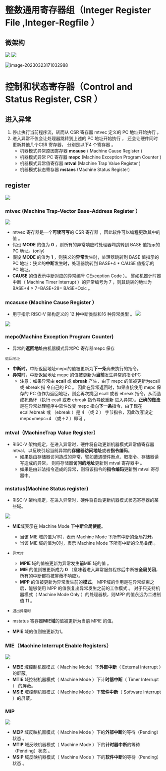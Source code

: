 # 整数通用寄存器组（Integer Register File ,Integer-Regfile ）
## 微架构
![](attachment/20230106120219.png)
![](attachment/20230106120418.png)

![image-20230323171032988](attachment/reg1.png)

# 控制和状态寄存器（Control and Status Register, CSR ）
## 进入异常
1. 停止执行当前程序流，转而从 CSR 寄存器 mtvec 定义的 PC 地址开始执行 。
2. 进入异常不仅会让处理器跳转到上述的 PC 地址开始执行 ， 还会让硬件同时更新其他几个CSR 寄存器， 分别是以下4 个寄存器 。
	- 机器模式异常原因寄存器 **mcause** ( Machine Cause Register )
	- 机器模式异常 PC 寄存器 **mepc** (Machine Exception Program Counter )
	- 机器模式异常值寄存器 **mtval** (Machine Trap Value Register )
	- 机器模式状态寄存器 **mstaes** (Machine Status Register)


## register
![](attachment/csr_reg.png)
### mtvec (Machine Trap-Vector Base-Address Register ）
![](attachment/20230107143208.png)
- mtvec 寄存器是一个**可读可写**的 CSR 寄存器 ，因此软件可以编程更改其中的值 。
- 假设 **MODE** 的值为 **0** ，则所有的异常响应时处理器均跳转到 BASE 值指示的 PC 地址。(only)
- 假设 **MODE** 的值为 **1** ，则狭义的**异常**发生时，处理器跳转到 BASE 值指示的 PC 地址：狭义的**中断**发生时，处理器跳转到 BASE+4 * CAUSE 值指示的 PC 地址。
- **CAUSE** 的值表示中断对应的异常编号 CException Code ）。 譬如机器计时器中断（ Machine Timer Interrupt ）的异常编号为 7 ，则其跳转的地址为 BASE+4 × 7=BASE+28= BASE+Oxlc 。

### mcasuse (Machine Cause Register ）
- 用于指示 RISC-V 架构定义的 12 种中断类型和16 种异常类型 。
![](attachment/mcasuse.png)

![](attachment/mcause2.png)
### mepc(Machine Exception Program Counter)
- 异常的**返回地址**由机器模式异常PC 寄存器mepc 保存

`返回地址`
- **中断**时，中断返回地址mepc的值被更新为**下一条**尚未执行的指令。
- **异常**时，中断返回地址 mepc 的值被更新为**当前**发生异常的指令PC
	- 注意：如果异常由 **ecall** 或 **ebreak** 产生，由于 mepc 的值被更新为ecall 或 ebreak 指 令自己的 PC 。 因此在异常返回时，如果直接使用 mepc 保存的 PC 值作为返回地址，则会再次跳回 ecall 或者 ebreak 指令，从而造成死循环（执行 ecall 或者 ebreak 指令导致重新 进入异常）。**正确的做法**是在异常处理程序中软件改变 mepc 指向**下一条**指令，由于现在 ecall/ebreak 或 （ebreak ）是 4 （或 2 ） 字节指令，因此改写设定mepc=mepc+4 （或＋2 ）即可 。


### mtval（MachineTrap Value Register）
- RISC-V 架构规定，在进入异常时，硬件将自动更新机器模式异常值寄存器 mtval，以反映引起当前异常的**存储器访问地址**或者**指令编码**。
	- 如果是由存储器访问造成的异常，譬如遭遇硬件断点、取指令、存储器读写造成的异常， 则将存储器**访问的地址**更新到 mtval 寄存器中 。
	- 如果是由非法指令造成的异常，则将该指令的**指令编码**更新到 mtval 寄存器中。

### mstatus(Machine Status register)
- RISC-V 架构规定，在进入异常时，硬件将自动更新机器模式状态寄存器的某些域。

![](attachment/20230107175808.png)
- **MIE**域表示在 Machine Mode 下**中断全局使能**。
	- 当该 MIE 域的值为1时，表示 Machine Mode 下所有中断的全局**打开**。
	- 当该 MIE 域的值为0时，表示 Machine Mode 下所有中断的全局**关闭** 。

- ``异常时``
	- **MPIE** 域的值被更新为异常发生**前**MIE 域的值 。
	- **MIE** 的值则被更新成为 **0** （意味着进入异常服务程序后中断被**全局关闭**，所有的中断都将被屏蔽不响应〉。
	- **MPP** 的值被更新为异常发生前的**模式**。 MPP域的作用是在异常结束之后，能够使用 MPP 的值恢复出异常发生之前的工作模式 。 对于只支持机器模式（ Machine Mode Only ）的处理器核，则MPP 的值永远为二进制值 11 。

- `退出异常时`
- mstatus 寄存器**MIE域**的值被更新为当前 MPIE 的值。
- **MPIE** 域的值则被更新为1。


### MIE（Machine Interrupt Enable Registers）
![](attachment/mie.png)

- **MEIE** 域控制机器模式（ Machine Mode）下**外部中断**（ External Interrupt ）的屏蔽。
- **MTIE** 域控制机器模式（ Machine Mode ）下计**时器中断**（ Timer Interrupt ） 的屏蔽。
- **MSIE** 域控制机器模式（ Machine Mode ）下**软件中断**（ Software Interrupt ）的屏蔽。


### MIP
![](attachment/mip.png)
- **MEIP** 域反映机器模式（ Machine Mode ）下的**外部中断**的等待（Pending）状态 。
- **MTIP** 域反映机器模式（ Machine Mode ）下的**计时器中断**的等待（Pending）状态 。
- **MSIP** 域反映机器模式（ Machine Mode ）下的**软件中断**的等待（Pending）状态 。

